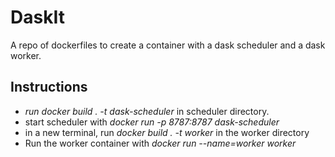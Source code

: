 # DaskIt

A repo of dockerfiles to create a container with a dask scheduler and a dask worker.

## Instructions
- _run docker build . -t dask-scheduler_ in scheduler directory.
- start scheduler with _docker run -p 8787:8787 dask-scheduler_
- in a new terminal, run _docker build . -t worker_ in the worker directory
- Run the worker container with _docker run --name=worker worker_
